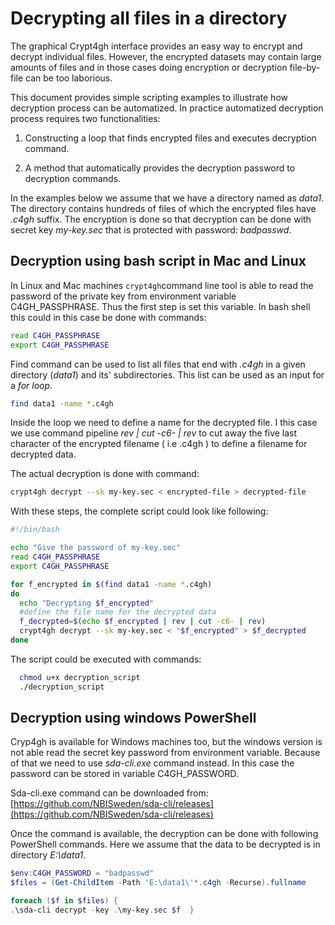 
# Decrypting all files in a directory

The graphical Crypt4gh interface provides an easy way to encrypt and decrypt
individual files. However, the encrypted datasets may contain large amounts
of files and in those cases doing encryption or decryption file-by-file
can be too laborious.

This document provides simple scripting examples to
illustrate how decryption process can be automatized.
In practice automatized decryption process requires two
functionalities:

  1. Constructing a loop that finds encrypted files
  and executes decryption command.

  2. A method that automatically provides the decryption password to
  decryption commands.

In the examples below we assume that we have a directory
named as _data1_. The directory contains hundreds of files
of which the encrypted files have _.c4gh_ suffix. The encryption
is done so that decryption can be done with secret key _my-key.sec_
that is protected with password: _badpasswd_.


## Decryption using bash script in Mac and Linux

In Linux and Mac machines `crypt4gh`command line tool is able
to read the password of the private key from environment variable
C4GH_PASSPHRASE. Thus the first step is set this variable. In bash shell
this could in this case be done with commands:

```bash
read C4GH_PASSPHRASE
export C4GH_PASSPHRASE
```

Find command can be used to list all files that end with
_.c4gh_ in a given directory (_data1_) and its' subdirectories.
This list can be used as an input for a _for loop_.

```bash
find data1 -name *.c4gh
```

Inside the loop  we need to define a name for the decrypted file. I this case
we use command pipeline _rev | cut -c6- | rev_  to cut away the five last
character of the encrypted filename ( i.e .c4gh ) to define a filename
for decrypted data.

The actual decryption is done with command:

```bash
crypt4gh decrypt --sk my-key.sec < encrypted-file > decrypted-file
```

With these steps, the complete script could look like following:

```bash
#!/bin/bash

echo "Give the password of my-key.sec"
read C4GH_PASSPHRASE
export C4GH_PASSPHRASE

for f_encrypted in $(find data1 -name *.c4gh)
do
  echo "Decrypting $f_encrypted"
  #define the file name for the decrypted data
  f_decrypted=$(echo $f_encrypted | rev | cut -c6- | rev)
  crypt4gh decrypt --sk my-key.sec < "$f_encrypted" > $f_decrypted
done
```

The script could be executed with commands:

```bash
  chmod u+x decryption_script
  ./decryption_script
```


## Decryption using windows PowerShell

Cryp4gh is available for Windows machines too, but the windows version
is not able read the secret key password from environment variable.
Because  of that  we need to use _sda-cli.exe_ command instead.
In this case the password can be stored in variable C4GH_PASSWORD.

Sda-cli.exe command can be downloaded from:
[https://github.com/NBISweden/sda-cli/releases](https://github.com/NBISweden/sda-cli/releases)

Once the command is available, the decryption can be done with following
PowerShell commands. Here we assume that the data to be decrypted is in
directory _E:\data1_.

```powershell
$env:C4GH_PASSWORD = "badpasswd"
$files = (Get-ChildItem -Path 'E:\data1\'*.c4gh -Recurse).fullname

foreach ($f in $files) {
.\sda-cli decrypt -key .\my-key.sec $f  }
```
